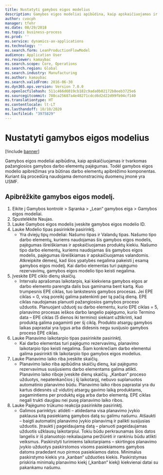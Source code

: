 ```yaml
---
title: Nustatyti gamybos eigos modelius
description: Gamybos eigos modeliai apibūdina, kaip apskaičiuojamas ir tvarkomas pažangiosios gamybos darbo elementų pajėgumas.
author: cvocph
manager: tfehr
ms.date: 08/29/2018
ms.topic: business-process
ms.prod: ''
ms.service: dynamics-ax-applications
ms.technology: ''
ms.search.form: LeanProductionFlowModel
audience: Application User
ms.reviewer: kamaybac
ms.search.scope: Core, Operations
ms.search.region: Global
ms.search.industry: Manufacturing
ms.author: kamaybac
ms.search.validFrom: 2016-06-30
ms.dyn365.ops.version: Version 7.0.0
ms.openlocfilehash: 511c466d6019cb182c9ada0b02172b8eeb3725e6
ms.sourcegitcommit: 708ca25687a4e48271cdcd6d2d22d99fb94cf140
ms.translationtype: HT
ms.contentlocale: lt-LT
ms.lasthandoff: 10/10/2020
ms.locfileid: "3975829"
---
```

# <a name="define-production-flow-models"></a>Nustatyti gamybos eigos modelius

[!include [banner](../../includes/banner.md)]

Gamybos eigos modeliai apibūdina, kaip apskaičiuojamas ir tvarkomas pažangiosios gamybos darbo elementų pajėgumas. Todėl gamybos eigos modelio apibrėžimas yra būtinas darbo elementų apibrėžimo komponentas. Kuriant šią procedūrą naudojama demonstracinių duomenų įmonė yra USMF.


## <a name="define-a-production-flow-model"></a>Apibrėžkite gamybos eigos modelį. 
1. Eikite į Gamybos kontrolė > Sąranka > „Lean“ gamybos eiga > Gamybos eigos modeliai.
2. Spustelėkite Naujas.
3. Lauke Gamybos eigos modelis įveskite gamybos eigos modelio ID.
4. Lauke Modelio tipas pasirinkite pasirinktį.
    * Yra dviejų tipų modeliai: Našumo tipas ir Valandų tipas. Našumo tipo darbo elementų, kuriems naudojamas šis gamybos eigos modelis, pajėgumas išreiškiamas ir apskaičiuojamas produktų kiekiu. Našumo tipo darbo elementų, kuriems naudojamas šis gamybos eigos modelis, pajėgumas išreiškiamas ir apskaičiuojamas valandomis. Atkreipkite dėmesį, kad šios ypatybės negalima pakeisti į esamą gamybos eigos modelį. Kai darbo elementas turi pajėgumo rezervavimų, gamybos eigos modelio tipo keisti negalima.  
5. Įveskite EPE ciklo dienų skaičių.
    * Intervalu aprašomas laikotarpis, kai kiekviena gamybos eigos ar darbo elemento parengta dalis bus gaminama bent kartą. Kuo trumpesnis EPE ciklas, tuo lankstesnis gamybos procesas. Jei EPE ciklas = 0, visą poreikį galima patenkinti per tą pačią dieną. EPE ciklas naudojamas planuoti pažangiosios gamybos proceso užduotis. Planuojant užduotį su darbo elementu, kurio EPE ciklas = 5, planavimo procesas ieškos darbo langelio pajėgumo, kurio Termino data – EPE ciklas (5 dienos iki termino) siekiant užtikrinti, kad produktą galima pagaminti per šį ciklą. Produkto atsargų gamybos laikas paprastai yra lygus arba didesnis negu susijusio gamybos proceso EPE ciklas.  
6. Lauke Planavimo laikotarpio tipas pasirinkite pasirinktį.
    * Kai darbo elementas turi pajėgumo rezervavimų, planavimo laikotarpio tipo keisti negalima. Šiam konkrečiam darbo elementui galima pasirinkti tik laikotarpio tipo gamybos eigos modelius.  
7. Lauke Planavimo laiko riba įveskite skaičių.
    * Planavimo laiko riba apibūdina skaičių dienų, kai pajėgumo rezervavimus susijusiems darbo elementams galima atlikti. Planavimo laiko riboje įveskite dienų skaičių.   „Kanban“ proceso užduotys, nepatenkančios į šį laikotarpį, nebuvo suplanuotos automatinio planavimo būdu. Planavimo laiko ribos paprastai yra du kartus didesnės už vidutinį atsargų gavimo laiką produktams, pagamintiems per produktų eigą arba darbo elementą. EPE ciklas negali trukti daugiau nei pusę planavimo laiko ribos.     
8. Lauke Pajėgumo trūkumo reakcija pasirinkite pasirinktį.
    * Galimos parinktys: atidėti – atidedama visa planavimo įvykio paklausa kitą pasiekiamą gamybos datą su galimu našumu. Atšaukti – baigti automatinį planavimo įvykio planavimą ir palikti susijusias užduotis.   Įtraukti į pageidaujamą datą – planuoti pageidaujamas užduotis užklausų laikotarpiui. Tokiu būdu perkraunamas šios datos langelis ir iš planuotojo reikalaujama peržiūrėti ir rankiniu būdu atlikti veiksmus.   Paskirstyti turimiems laikotarpiams – skirtingos planavimo įvykio užduotys paskirstomos visoms pasiekiamoms gamybos datoms pradedant nuo pirmos pasiekiamos datos. Minimalus paskirstymo kiekis yra „kanban“ užduoties kiekis. Paskirstymas priskiria minimalų planavimo kiekį („kanban“ kiekį) kiekvienai datai su pakankamu našumu.  

